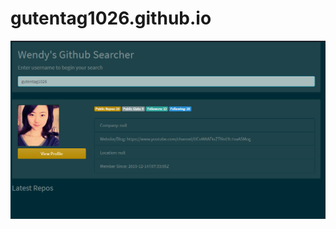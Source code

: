 # gutentag1026.github.io
![github searcher](https://raw.githubusercontent.com/gutentag1026/gutentag1026.github.io/master/Screenshot%202020-11-30%20110047.png)
